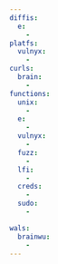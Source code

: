 ```yaml
---
diffis:
  e:
    -
platfs:
  vulnyx:
    -
curls:
  brain:
    -
functions:
  unix:
    -
  e:
    -
  vulnyx:
    -
  fuzz:
    -
  lfi:
    -
  creds:
    -
  sudo:
    -

wals:
  brainwu:
    -
---
```

